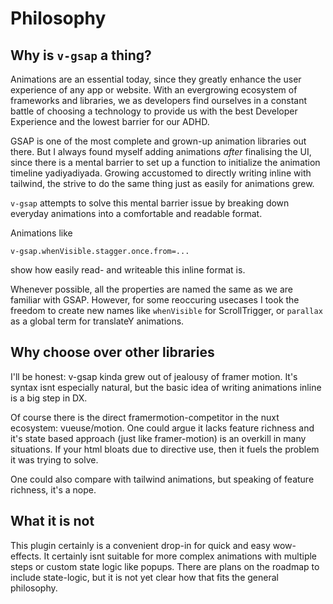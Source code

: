 # Philosophy

## Why is `v-gsap` a thing?

Animations are an essential today, since they greatly enhance the user experience of any app or website. With an evergrowing ecosystem of frameworks and libraries, we as developers find ourselves in a constant battle of choosing a technology to provide us with the best Developer Experience and the lowest barrier for our ADHD.

GSAP is one of the most complete and grown-up animation libraries out there. But I always found myself adding animations *after* finalising the UI, since there is a mental barrier to set up a function to initialize the animation timeline yadiyadiyada. 
Growing accustomed to directly writing inline with tailwind, the strive to do the same thing just as easily for animations grew.

`v-gsap` attempts to solve this mental barrier issue by breaking down everyday animations into a comfortable and readable format.

Animations like 
```
v-gsap.whenVisible.stagger.once.from=...
```
show how easily read- and writeable this inline format is.

Whenever possible, all the properties are named the same as we are familiar with GSAP. However, for some reoccuring usecases I took the freedom to create new names like `whenVisible` for ScrollTrigger, or `parallax` as a global term for translateY animations.

## Why choose over other libraries

I'll be honest: v-gsap kinda grew out of jealousy of framer motion. It's syntax isnt especially natural, but the basic idea of writing animations inline is a big step in DX.

Of course there is the direct framermotion-competitor in the nuxt ecosystem: vueuse/motion. One could argue it lacks feature richness and it's state based approach (just like framer-motion) is an overkill in many situations. If your html bloats due to directive use, then it fuels the problem it was trying to solve.

One could also compare with tailwind animations, but speaking of feature richness, it's a nope.

## What it is not

This plugin certainly is a convenient drop-in for quick and easy wow-effects. It certainly isnt suitable for more complex animations with multiple steps or custom state logic like popups. There are plans on the roadmap to include state-logic, but it is not yet clear how that fits the general philosophy.